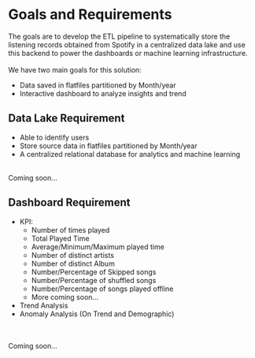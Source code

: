 # Goals and Requirements
The goals are to develop the ETL pipeline to systematically store the listening records obtained from Spotify in a centralized data lake and use this backend to power the dashboards or machine learning infrastructure.
<br><br>
We have two main goals for this solution:
<ul>
	<li>Data saved in flatfiles partitioned by Month/year</li>
	<li>Interactive dashboard to analyze insights and trend</li>
</ul>

## Data Lake Requirement
<ul>
	<li>Able to identify users</li>
	<li>Store source data in flatfiles partitioned by Month/year</li>
	<li>A centralized relational database for analytics and machine learning</li>
</ul>

<br>
Coming soon...

## Dashboard Requirement
<ul>
	<li>KPI:
		<ul>
			<li>Number of times played</li>
			<li>Total Played Time</li>
			<li>Average/Minimum/Maximum played time</li>
			<li>Number of distinct artists</li>
			<li>Number of distinct Album</li>
			<li>Number/Percentage of Skipped songs</li>
			<li>Number/Percentage of shuffled songs</li>
			<li>Number/Percentage of songs played offline</li>
			<li>More coming soon...</li>
		</ul>
	</li>
	<li>Trend Analysis</li>
	<li>Anomaly Analysis (On Trend and Demographic)</li>
</ul>

<br><br>
Coming soon...